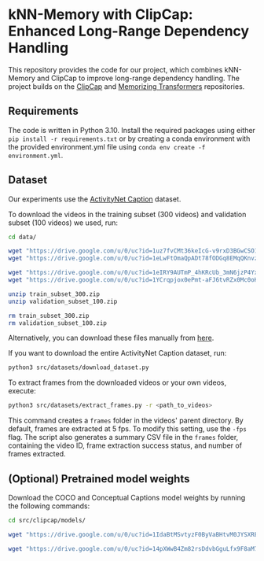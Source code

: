 # kNN-Memory with ClipCap: Enhanced Long-Range Dependency Handling

This repository provides the code for our project, which combines kNN-Memory and ClipCap to improve long-range dependency handling. The project builds on the [ClipCap](https://github.com/rmokady/CLIP_prefix_caption) and [Memorizing Transformers](https://github.com/lucidrains/memorizing-transformers-pytorch) repositories.

## Requirements

The code is written in Python 3.10. Install the required packages using either `pip install -r requirements.txt` or by creating a conda environment with the provided environment.yml file using `conda env create -f environment.yml`.

## Dataset

Our experiments use the [ActivityNet Caption](https://cs.stanford.edu/people/ranjaykrishna/densevid/) dataset.

To download the videos in the training subset (300 videos) and validation subset (100 videos) we used, run:
```bash
cd data/

wget "https://drive.google.com/u/0/uc?id=1uz7fvCMt36keIcG-v9rxD3BGwCSO1lQz&export=download&confirm=t" -O activitynet_train_ViT-B_32_300.pkl
wget "https://drive.google.com/u/0/uc?id=1eLwFtOmaQpADt78fODGq8EMqQKnvzBpX&export=download&confirm=t" -O activitynet_validation_ViT-B_32_100.pkl

wget "https://drive.google.com/u/0/uc?id=1eIRY9AUTmP_4hKRcUb_3mN6jzP4YxBQu&export=download&confirm=t" -O train_subset_300.zip
wget "https://drive.google.com/u/0/uc?id=1YCrqpjox0ePmt-aFJ6tvRZx0Mc0oKBCi&export=download&confirm=t" -O validation_subset_100.zip

unzip train_subset_300.zip
unzip validation_subset_100.zip

rm train_subset_300.zip
rm validation_subset_100.zip
```
Alternatively, you can download these files manually from [here](https://drive.google.com/drive/folders/16HZede6SwJXrhKBcl6Gg2TodsPqUI8Kl).


If you want to download the entire ActivityNet Caption dataset, run:
```bash
python3 src/datasets/download_dataset.py
```

To extract frames from the downloaded videos or your own videos, execute:
```bash
python3 src/datasets/extract_frames.py -r <path_to_videos>
```

This command creates a `frames` folder in the videos' parent directory. By default, frames are extracted at 5 fps. To modify this setting, use the `-fps` flag. The script also generates a summary CSV file in the `frames` folder, containing the video ID, frame extraction success status, and number of frames extracted.

## (Optional) Pretrained model weights

Download the COCO and Conceptual Captions model weights by running the following commands:

```bash
cd src/clipcap/models/

wget "https://drive.google.com/u/0/uc?id=1IdaBtMSvtyzF0ByVaBHtvM0JYSXRExRX&export=download&confirm=t" -O "coco_weights.pt"

wget "https://drive.google.com/u/0/uc?id=14pXWwB4Zm82rsDdvbGguLfx9F8aM7ovT&export=download&confirm=t" -O "conceptual_weights.pt"
```
